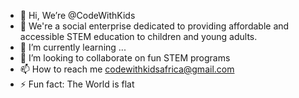 - 👋 Hi, We’re @CodeWithKids
- 👀 We're a social enterprise dedicated to providing affordable and accessible STEM education to children and young adults. 
- 🌱 I’m currently learning ...
- 💞️ I’m looking to collaborate on fun STEM programs
- 📫 How to reach me codewithkidsafrica@gmail.com
- ⚡ Fun fact: The World is flat


